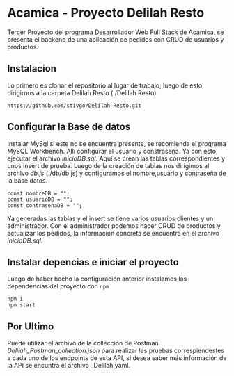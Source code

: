 # Acamica - Proyecto Delilah Resto
Tercer Proyecto del programa Desarrollador Web Full Stack de Acamica, se presenta el backend de una aplicación de pedidos con CRUD de usuarios y productos.

## Instalacion
Lo primero es clonar el repositorio al lugar de trabajo, luego de esto dirigirnos a la carpeta Delilah Resto (./Delilah Resto)
```
https://github.com/stivgo/Delilah-Resto.git
```
## Configurar la Base de datos
Instalar MySql si este no se encuentra presente, se recomienda el programa MySQL Workbench. Allí configurar el usuario y constraseña. Ya con esto ejecutar el archivo _inicioDB.sql_. Aquí se crean las tablas correspondientes y unos insert de prueba.
Luego de la creación de tablas nos dirigimos al archivo _db.js_ (./db/db.js) y configuramos el nombre,usuario y contraseña de la base datos.

```
const nombreDB = "";
const usuarioDB = "";
const contrasenaDB = "";
```
Ya generadas las tablas y el insert se tiene varios usuarios clientes y un administrador. Con el administrador podemos hacer CRUD de productos y actualizar los pedidos, la información concreta se encuentra en el archivo _inicioDB.sql_.

## Instalar depencias e iniciar el proyecto
Luego de haber hecho la configuración anterior instalamos las dependencias del proyecto con `npm`
```
npm i
npm start
```

## Por Ultimo
Puede utilizar el archivo de la collección de Postman _Delilah_Postman_collection.json_ para realizar las pruebas correspiendestes a cada uno de los endpoints de esta API, si desea saber más información de la API se encuntra el archivo _Delilah.yaml.
